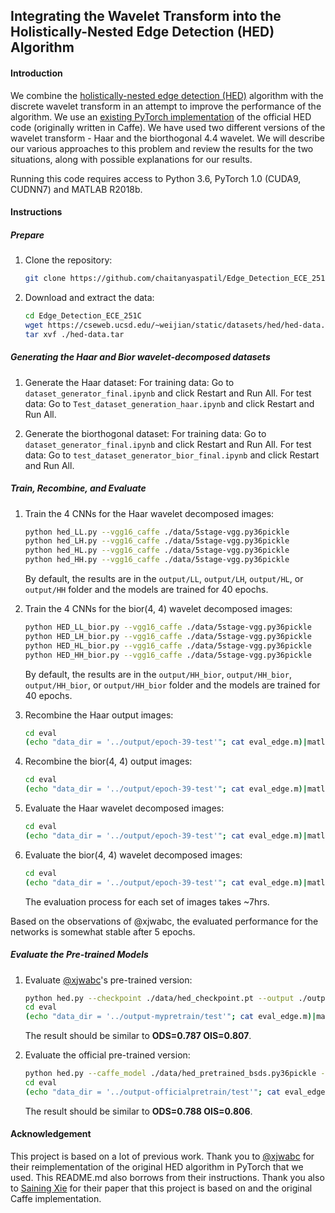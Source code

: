 ## Integrating the Wavelet Transform into the Holistically-Nested Edge Detection (HED) Algorithm

#### Introduction

We combine the [holistically-nested edge detection (HED)](https://arxiv.org/abs/1504.06375) algorithm with the discrete wavelet transform in an attempt to improve the performance of the algorithm. We use an [existing PyTorch implementation](https://github.com/xwjabc/hed) of the official HED code (originally written in Caffe). We have used two different versions of the wavelet transform - Haar and the biorthogonal 4.4 wavelet. We will describe our various approaches to this problem and review the results for the two situations, along with possible explanations for our results. 

Running this code requires access to Python 3.6, PyTorch 1.0 (CUDA9, CUDNN7) and MATLAB R2018b.

#### Instructions

##### Prepare

1. Clone the repository:

   ```bash
   git clone https://github.com/chaitanyaspatil/Edge_Detection_ECE_251C.git
   ```

2. Download and extract the data:

   ```bash
   cd Edge_Detection_ECE_251C
   wget https://cseweb.ucsd.edu/~weijian/static/datasets/hed/hed-data.tar
   tar xvf ./hed-data.tar
   ```
##### Generating the Haar and Bior wavelet-decomposed datasets

1. Generate the Haar dataset: 
For training data: Go to `dataset_generator_final.ipynb` and click Restart and Run All.
For test data: Go to `Test_dataset_generation_haar.ipynb` and click Restart and Run All.

2. Generate the biorthogonal dataset:
For training data: Go to `dataset_generator_final.ipynb` and click Restart and Run All.
For test data: Go to `test_dataset_generator_bior_final.ipynb` and click Restart and Run All.

##### Train, Recombine, and Evaluate

1. Train the 4 CNNs for the Haar wavelet decomposed images:

   ```bash
   python hed_LL.py --vgg16_caffe ./data/5stage-vgg.py36pickle
   python hed_LH.py --vgg16_caffe ./data/5stage-vgg.py36pickle
   python hed_HL.py --vgg16_caffe ./data/5stage-vgg.py36pickle
   python hed_HH.py --vgg16_caffe ./data/5stage-vgg.py36pickle
   ```
   
   By default, the results are in the `output/LL`, `output/LH`, `output/HL`, or `output/HH` folder and the models are trained for 40 epochs. 
   
2. Train the 4 CNNs for the bior(4, 4) wavelet decomposed images:

   ```bash
   python HED_LL_bior.py --vgg16_caffe ./data/5stage-vgg.py36pickle
   python HED_LH_bior.py --vgg16_caffe ./data/5stage-vgg.py36pickle
   python HED_HL_bior.py --vgg16_caffe ./data/5stage-vgg.py36pickle
   python HED_HH_bior.py --vgg16_caffe ./data/5stage-vgg.py36pickle
   ```
   
   By default, the results are in the `output/HH_bior`, `output/HH_bior`, `output/HH_bior`, or `output/HH_bior` folder and the models are trained for 40 epochs. 

3. Recombine the Haar output images:

   ```bash
   cd eval
   (echo "data_dir = '../output/epoch-39-test'"; cat eval_edge.m)|matlab -nodisplay -nodesktop -nosplash
   ```

4. Recombine the bior(4, 4) output images:

   ```bash
   cd eval
   (echo "data_dir = '../output/epoch-39-test'"; cat eval_edge.m)|matlab -nodisplay -nodesktop -nosplash
   ```

5. Evaluate the Haar wavelet decomposed images:

   ```bash
   cd eval
   (echo "data_dir = '../output/epoch-39-test'"; cat eval_edge.m)|matlab -nodisplay -nodesktop -nosplash
   ```
   

6. Evaluate the bior(4, 4) wavelet decomposed images:

   ```bash
   cd eval
   (echo "data_dir = '../output/epoch-39-test'"; cat eval_edge.m)|matlab -nodisplay -nodesktop -nosplash
   ```

   The evaluation process for each set of images takes ~7hrs.

Based on the observations of @xjwabc, the evaluated performance for the networks is somewhat stable after 5 epochs.

##### Evaluate the Pre-trained Models

1. Evaluate [@xjwabc](https://github.com/xwjabc/)'s pre-trained version:

   ```bash
   python hed.py --checkpoint ./data/hed_checkpoint.pt --output ./output-mypretrain --test
   cd eval
   (echo "data_dir = '../output-mypretrain/test'"; cat eval_edge.m)|matlab -nodisplay -nodesktop -nosplash
   ```

   The result should be similar to **ODS=0.787 OIS=0.807**.

2. Evaluate the official pre-trained version:

   ```bash
   python hed.py --caffe_model ./data/hed_pretrained_bsds.py36pickle --output ./output-officialpretrain --test
   cd eval
   (echo "data_dir = '../output-officialpretrain/test'"; cat eval_edge.m)|matlab -nodisplay -nodesktop -nosplash
   ```

   The result should be similar to **ODS=0.788 OIS=0.806**.

#### Acknowledgement

This project is based on a lot of previous work. Thank you to [@xjwabc](https://github.com/xwjabc/hed) for their reimplementation of the original HED algorithm in PyTorch that we used. This README.md also borrows from their instructions. Thank you also to [Saining Xie](https://github.com/s9xie/hed) for their paper that this project is based on and the original Caffe implementation. 
